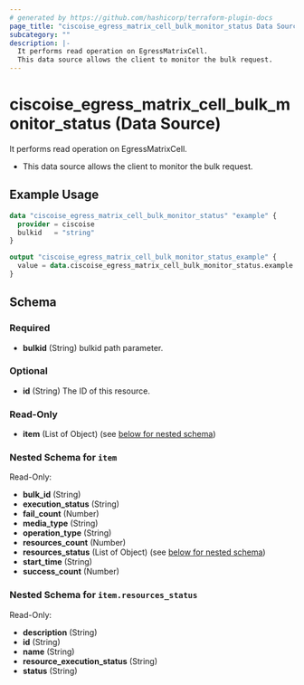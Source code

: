 ```yaml
---
# generated by https://github.com/hashicorp/terraform-plugin-docs
page_title: "ciscoise_egress_matrix_cell_bulk_monitor_status Data Source - terraform-provider-ciscoise"
subcategory: ""
description: |-
  It performs read operation on EgressMatrixCell.
  This data source allows the client to monitor the bulk request.
---
```


# ciscoise_egress_matrix_cell_bulk_monitor_status (Data Source)

It performs read operation on EgressMatrixCell.

- This data source allows the client to monitor the bulk request.

## Example Usage

```terraform
data "ciscoise_egress_matrix_cell_bulk_monitor_status" "example" {
  provider = ciscoise
  bulkid   = "string"
}

output "ciscoise_egress_matrix_cell_bulk_monitor_status_example" {
  value = data.ciscoise_egress_matrix_cell_bulk_monitor_status.example.item
}
```

<!-- schema generated by tfplugindocs -->
## Schema

### Required

- **bulkid** (String) bulkid path parameter.

### Optional

- **id** (String) The ID of this resource.

### Read-Only

- **item** (List of Object) (see [below for nested schema](#nestedatt--item))

<a id="nestedatt--item"></a>
### Nested Schema for `item`

Read-Only:

- **bulk_id** (String)
- **execution_status** (String)
- **fail_count** (Number)
- **media_type** (String)
- **operation_type** (String)
- **resources_count** (Number)
- **resources_status** (List of Object) (see [below for nested schema](#nestedobjatt--item--resources_status))
- **start_time** (String)
- **success_count** (Number)

<a id="nestedobjatt--item--resources_status"></a>
### Nested Schema for `item.resources_status`

Read-Only:

- **description** (String)
- **id** (String)
- **name** (String)
- **resource_execution_status** (String)
- **status** (String)


